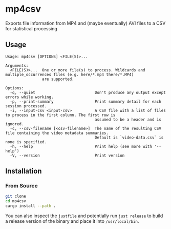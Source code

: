 # mp4csv

Exports file information from MP4 and (maybe eventually) AVI files to a CSV for statistical processing

## Usage

```ignore
Usage: mp4csv [OPTIONS] <FILE(S)>...

Arguments:
  <FILE(S)>...  One or more file(s) to process. Wildcards and multiple_occurrences files (e.g. here/*.mp4 there/*.MP4)
                are supported.

Options:
  -q, --quiet                          Don't produce any output except errors while working.
  -p, --print-summary                  Print summary detail for each session processed.
  -i, --input-csv <input-csv>          A CSV file with a list of files to process in the first column. The first row is
                                       assumed to be a header and is ignored.
  -c, --csv-filename [<csv-filename>]  The name of the resulting CSV file containing the video metadata summaries.
                                       Default is `video-data.csv` is none is specified.
  -h, --help                           Print help (see more with '--help')
  -V, --version                        Print version
```

## Installation

### From Source

```bash
git clone
cd mp4csv
cargo install --path .
```

You can also inspect the `justfile` and potentially run `just release` to build a release version of the binary and place it into `/usr/local/bin`.
